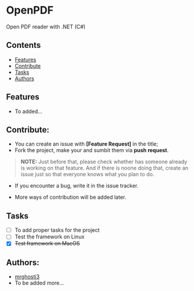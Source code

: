 # OpenPDF
Open PDF reader with .NET (C#)

## Contents
- [Features](#features)
- [Contribute](#contribute)
- [Tasks](#tasks)
- [Authors](#authors)

## Features

- To added...

## Contribute:

- You can create an issue with **[Feature Request]** in the title;
- Fork the project, make your and sumbit them via **push request**.

> **NOTE:** Just before that, please check whether has someone already is working on that feature.
> And if there is noone doing that, create an issue just so that everyone knows what you plan to do.

- If you encounter a bug, write it in the issue tracker.

- More ways of contribution will be added later.

## Tasks

- [ ] To add proper tasks for the project
- [ ] Test the framework on Linux
- [X] ~~Test framework on MacOS~~

## Authors:

- [mrghosti3](https://github.com/mrghosti3)
- To be added more...